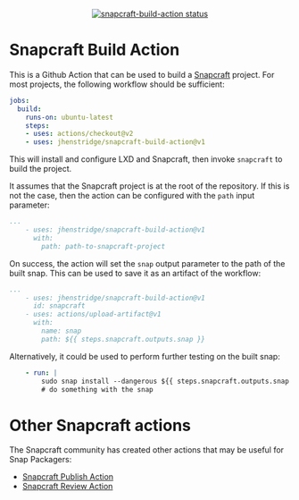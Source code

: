 <p align="center">
  <a href="https://github.com/jhenstridge/snapcraft-build-action/actions"><img alt="snapcraft-build-action status" src="https://github.com/jhenstridge/snapcraft-build-action/workflows/build-test/badge.svg"></a>
</p>

# Snapcraft Build Action

This is a Github Action that can be used to build a
[Snapcraft](https://snapcraft.io) project.  For most projects, the
following workflow should be sufficient:

```yaml
jobs:
  build:
    runs-on: ubuntu-latest
    steps:
    - uses: actions/checkout@v2
    - uses: jhenstridge/snapcraft-build-action@v1
```

This will install and configure LXD and Snapcraft, then invoke
`snapcraft` to build the project.

It assumes that the Snapcraft project is at the root of the
repository.  If this is not the case, then the action can be
configured with the `path` input parameter:

```yaml
...
    - uses: jhenstridge/snapcraft-build-action@v1
      with:
        path: path-to-snapcraft-project
```

On success, the action will set the `snap` output parameter to the
path of the built snap.  This can be used to save it as an artifact of
the workflow:

```yaml
...
    - uses: jhenstridge/snapcraft-build-action@v1
      id: snapcraft
    - uses: actions/upload-artifact@v1
      with:
        name: snap
        path: ${{ steps.snapcraft.outputs.snap }}
```

Alternatively, it could be used to perform further testing on the built snap:

```yaml
    - run: |
        sudo snap install --dangerous ${{ steps.snapcraft.outputs.snap }}
        # do something with the snap
```

# Other Snapcraft actions

The Snapcraft community has created other actions that may be useful for Snap Packagers:

* [Snapcraft Publish Action](https://github.com/jhenstridge/snapcraft-publish-action)
* [Snapcraft Review Action](https://github.com/diddlesnaps/snapcraft-review-action)
